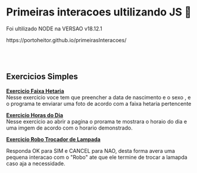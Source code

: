 <h1>Primeiras interacoes ultilizando JS 🤖</h1>
<p>Foi ultilizado NODE na VERSAO v18.12.1</p><p> https://portoheitor.github.io/primeirasInteracoes/</p> <br><br>
<h2>Exercicios Simples</h2>
<p><strong><a
            href="http://portoheitor.github.io/primeirasInteracoes/ExerciciosSimples/FaixaHetaria/index.html">Exercicio
            Faixa Hetaria</a></strong> <br>
    Nesse exercicio voce tem que preencher a data de nascimento e o sexo , e o programa te enviarar uma foto de acordo
    com a faixa hetaria pertencente </p>
<p><strong><a href="http://portoheitor.github.io/primeirasInteracoes/ExerciciosSimples/HorasDoDia/index.html">Exercicio
            Horas do Dia</a></strong> <br>
    Nesse exercicio ao abrir a pagina o prorama te mostrara o horaio do dia e uma imgem de acordo com o horario
    demonstrado.</p>
<p><strong><a
            href="http://portoheitor.github.io/primeirasInteracoes/ExerciciosSimples/roboTrocadorDeLampadas/index.html">Exercicio
            Robo Trocador de Lampada</a></strong> <br>
<p>Responda OK para SIM e CANCEL para NAO, desta forma avera uma pequena interacao com o "Robo" ate que ele termine de
    trocar a lamapda caso aja a necessidade.</p>
